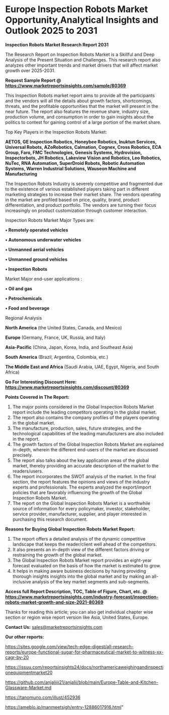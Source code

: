 # Europe Inspection Robots Market Opportunity,Analytical Insights and Outlook 2025 to 2031

<strong>Inspection Robots Market Research Report 2031</strong>

The Research Report on Inspection Robots Market is a Skillful and Deep Analysis of the Present Situation and Challenges. This research report also analyzes other important trends and market drivers that will affect market growth over 2025-2031.

<strong>Request Sample Report @ <a href=https://www.marketreportsinsights.com/sample/80369>https://www.marketreportsinsights.com/sample/80369</a></strong>

This Inspection Robots market report aims to provide all the participants and the vendors will all the details about growth factors, shortcomings, threats, and the profitable opportunities that the market will present in the near future. The report also features the revenue share, industry size, production volume, and consumption in order to gain insights about the politics to contest for gaining control of a large portion of the market share.

Top Key Players in the Inspection Robots Market:

<strong>AETOS, GE Inspection Robotics, Honeybee Robotics, Inuktun Services, Universal Robots, AZoRobotics, Calmation, Cognex, Cross Robotics, ECA Group, Faro, FMC Technologies, Genesis Systems, Hydrovision, Inspectorbots, JH Robotics, Lakeview Vision and Robotics, Leo Robotics, NuTec, RNA Automation, SuperDroid Robots, Robotic Automation Systems, Warren Industrial Solutions, Wauseon Machine and Manufacturing</strong>

The Inspection Robots Industry is severely competitive and fragmented due to the existence of various established players taking part in different marketing strategies to increase their market share. The vendors operating in the market are profiled based on price, quality, brand, product differentiation, and product portfolio. The vendors are turning their focus increasingly on product customization through customer interaction.

Inspection Robots Market Major Types are:

<strong>• Remotely operated vehicles

• Autonomous underwater vehicles

• Unmanned aerial vehicles

• Unmanned ground vehicles

• Inspection Robots</strong>

Market Major end-user applications :

<strong>• Oil and gas

• Petrochemicals

• Food and beverage</strong>

Regional Analysis

</u><strong><b>North America</b></strong> (the United States, Canada, and Mexico)

<strong><b>Europe </b></strong>(Germany, France, UK, Russia, and Italy)

<strong><b>Asia-Pacific</b></strong> (China, Japan, Korea, India, and Southeast Asia)

<strong><b>South America</b></strong> (Brazil, Argentina, Colombia, etc.)

<strong><b>The Middle East and Africa</b></strong> (Saudi Arabia, UAE, Egypt, Nigeria, and South Africa)

<strong>Go For Interesting Discount Here: <a href=https://www.marketreportsinsights.com/discount/80369>https://www.marketreportsinsights.com/discount/80369</a></strong>

<strong>Points Covered in The Report:</strong>
<ol>
  <li>The major points considered in the Global Inspection Robots Market report include the leading competitors operating in the global market.</li>
  <li>The report also contains the company profiles of the players operating in the global market.</li>
  <li>The manufacture, production, sales, future strategies, and the technological capabilities of the leading manufacturers are also included in the report.</li>
  <li>The growth factors of the Global Inspection Robots Market are explained in-depth, wherein the different end-users of the market are discussed precisely.</li>
  <li>The report also talks about the key application areas of the global market, thereby providing an accurate description of the market to the readers/users.</li>
  <li>The report incorporates the SWOT analysis of the market. In the final section, the report features the opinions and views of the industry experts and professionals. The experts analyzed the export/import policies that are favorably influencing the growth of the Global Inspection Robots Market.</li>
  <li>The report on the Global Inspection Robots Market is a worthwhile source of information for every policymaker, investor, stakeholder, service provider, manufacturer, supplier, and player interested in purchasing this research document.</li>
</ol>
<strong>Reasons for Buying Global Inspection Robots Market Report:</strong>

<ol>
  <li>The report offers a detailed analysis of the dynamic competitive landscape that keeps the reader/client well ahead of the competitors.</li>
  <li>It also presents an in-depth view of the different factors driving or restraining the growth of the global market.</li>
  <li>The Global Inspection Robots Market report provides an eight-year forecast evaluated on the basis of how the market is estimated to grow.</li>
  <li>It helps in making aware business decisions by having providing thorough insights insights into the global market and by making an all-inclusive analysis of the key market segments and sub-segments.</li>
</ol>
<strong>Access full Report Description, TOC, Table of Figure, Chart, etc. @ <a href=https://www.marketreportsinsights.com/industry-forecast/inspection-robots-market-growth-and-size-2021-80369>https://www.marketreportsinsights.com/industry-forecast/inspection-robots-market-growth-and-size-2021-80369</a></strong>


Thanks for reading this article; you can also get individual chapter wise section or region wise report version like Asia, United States, Europe.

<strong>Contact Us:</strong>
sales@marketreportsinsights.com

<strong>Our other reports:</strong>

<a href=https://sites.google.com/view/tech-edge-digest/all-research-reports/europe-functional-sugar-for-pharmaceutical-market-to-witness-xx-cagr-by-20>https://sites.google.com/view/tech-edge-digest/all-research-reports/europe-functional-sugar-for-pharmaceutical-market-to-witness-xx-cagr-by-20</a>

<a href=https://issuu.com/reportsinsights24/docs/northamericaweighingandinspectionequipmentmarket20>https://issuu.com/reportsinsights24/docs/northamericaweighingandinspectionequipmentmarket20</a>

<a href=https://github.com/anjaliiii21/anjalii/blob/main/Europe-Table-and-Kitchen-Glassware-Market.md>https://github.com/anjaliiii21/anjalii/blob/main/Europe-Table-and-Kitchen-Glassware-Market.md</a>

<a href=https://tanomuno.com/illust/452936>https://tanomuno.com/illust/452936</a>

<a href=https://ameblo.jp/manmeetsigh/entry-12886017916.html>https://ameblo.jp/manmeetsigh/entry-12886017916.html</a>"
